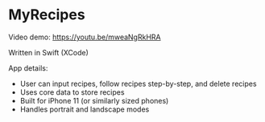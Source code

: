 # MyRecipes
Video demo: https://youtu.be/mweaNgRkHRA <br />

Written in Swift (XCode) <br />

App details:
* User can input recipes, follow recipes step-by-step, and delete recipes
* Uses core data to store recipes
* Built for iPhone 11 (or similarly sized phones)
* Handles portrait and landscape modes
